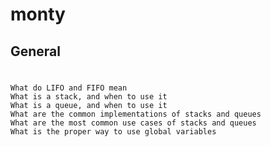 # monty
## General
#
	What do LIFO and FIFO mean
	What is a stack, and when to use it
	What is a queue, and when to use it
	What are the common implementations of stacks and queues
	What are the most common use cases of stacks and queues
	What is the proper way to use global variables




